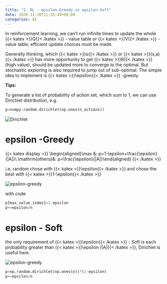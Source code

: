 ```yaml
---
title: "2. RL - epsilon-Greedy vs epsilon-Soft"
date: 2020-11-30T11:35:49+08:00
categories: AI
---
```


In reinforcement learning, we can't run infinite times to update the whole {{< katex >}}Q{{< /katex >}} - value table or {{< katex >}}V{{< /katex >}} - value table, efficient update choices must be made. 

Generally thinking, which {{< katex >}}s{{< /katex >}} or {{< katex >}}(s,a){{< /katex >}} has more opportunity to get {{< katex >}}R{{< /katex >}} (high value), should be updated more to converge to the optimal. But stochastic exploring is also required to jump out of sub-optimal. The simple idea to implement is {{< katex >}}\epsilon{{< /katex >}} -greedy.

**Tips:**

To generate a list of probability of action set, which sum to 1, we can use Dirichlet distribution, e.g.

```python
p=numpy.random.dirichlet(np.ones(n_actions))
```

![Dirichlet](/rl/dirichlet.png)

# epsilon -Greedy

{{< katex display >}}
\begin{aligned}\max &: p=1-\epsilon+\frac{\epsilon}{|A|}\\ \mathrm{others}&: p=\frac{\epsilon}{|A|}\end{aligned}
{{< /katex >}}

i.e, random chose with {{< katex >}}\epsilon{{< /katex >}} and chose the best with {{< katex >}}1-\epsilon{{< /katex >}}

![epsilon-greedy](/rl/e_greedy.png)

with code

```python
p[max_value_index]=1-epsilon
p+=epsilon/n
```

# epsilon - Soft

the only requirement of {{< katex >}}\epsilon{{< /katex >}}  -  Soft is each probability greater than {{< katex >}}\epsilon /|A|{{< /katex >}}, Dirichlet is useful here.

![epsilon-greedy](/rl/e_soft.png)

```python
p=np.random.dirichlet(np.ones(n))*(1-epsilon)
p+=epsilon/n
```




